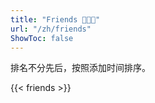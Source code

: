 ```yaml
---
title: "Friends 🧑‍🤝‍🧑"
url: "/zh/friends"
ShowToc: false
---
```


排名不分先后，按照添加时间排序。

{{< friends >}}

<!-- > Thanks code from https://guanqr.com/tech/website/add-blogroll/ -->
